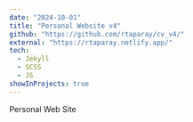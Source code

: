 ```yaml
---
date: "2024-10-01"
title: "Personal Website v4"
github: "https://github.com/rtaparay/cv_v4/"
external: "https://rtaparay.netlify.app/"
tech:
  - Jekyll
  - SCSS
  - JS
showInProjects: true
---
```


Personal Web Site
